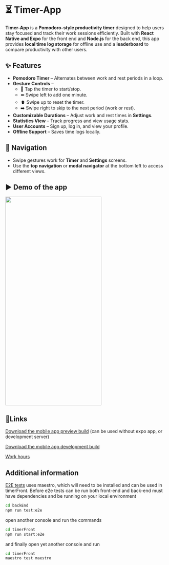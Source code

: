 # ⏳ Timer-App

**Timer-App** is a **Pomodoro-style productivity timer** designed to help users stay focused and track their work sessions efficiently. Built with **React Native and Expo** for the front end and **Node.js** for the back end, this app provides **local time log storage** for offline use and a **leaderboard** to compare productivity with other users.

## ✨ Features

-   **Pomodoro Timer** – Alternates between work and rest periods in a loop.
-   **Gesture Controls** –
    -   🏁 Tap the timer to start/stop.
    -   ⬅️ Swipe left to add one minute.
    -   ⬆️ Swipe up to reset the timer.
    -   ➡️ Swipe right to skip to the next period (work or rest).
-   **Customizable Durations** – Adjust work and rest times in **Settings**.
-   **Statistics View** – Track progress and view usage stats.
-   **User Accounts** – Sign up, log in, and view your profile.
-   **Offline Support** – Saves time logs locally.

## 📱 Navigation

-   Swipe gestures work for **Timer** and **Settings** screens.
-   Use the **top navigation** or **modal navigator** at the bottom left to access different views.

## ▶️ Demo of the app

<img src="https://github.com/aitoAarni/Timer-App/blob/main/appDemo.gif" width="300" height="650">

## 🔗Links

[Download the mobile app preview build](https://expo.dev/accounts/isovertti/projects/timerFront/builds/41cb55ae-e422-4790-862d-5370c72b6c11) (can be used without expo app, or development server)

[Download the mobile app development build](https://expo.dev/accounts/isovertti/projects/timerFront/builds/2486d5b7-d816-455c-abb2-0e7f27bdc92d)

[Work hours](hours.md)

## Additional information

[E2E tests](timerFront/maestro/) uses maestro, which will need to be installed and can be used in timerFront. Before e2e tests can be run both front-end and back-end must have dependencies and be running on your local environment

```bash
cd backEnd
npm run test:e2e
```

open another console and run the commands

```bash
cd timerFront
npm run start:e2e
```

and finally open yet another console and run

```bash
cd timerFront
maestro test maestro
```